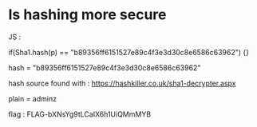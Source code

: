 # Is hashing more secure


JS :

if(Sha1.hash(p) == "b89356ff6151527e89c4f3e3d30c8e6586c63962") {}

hash = "b89356ff6151527e89c4f3e3d30c8e6586c63962"

hash source found with : https://hashkiller.co.uk/sha1-decrypter.aspx

plain = adminz

flag : FLAG-bXNsYg9tLCaIX6h1UiQMmMYB
